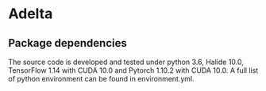 # Adelta

## Package dependencies

The source code is developed and tested under python 3.6, Halide 10.0, TensorFlow 1.14 with CUDA 10.0 and Pytorch 1.10.2 with CUDA 10.0. A full list of python environment can be found in environment.yml.
